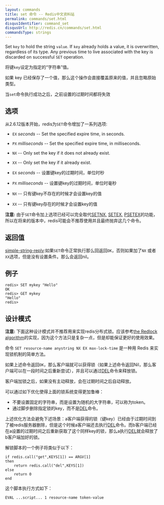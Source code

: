 ```yaml
---
layout: commands
title: set 命令 -- Redis中文资料站
permalink: commands/set.html
disqusIdentifier: command_set
disqusUrl: http://redis.cn/commands/set.html
commandsType: strings
---
```


Set `key` to hold the string `value`.
If `key` already holds a value, it is overwritten, regardless of its type.
Any previous time to live associated with the key is discarded on successful `SET` operation.

将键`key`设定为指定的“字符串”值。

如果	key	已经保存了一个值，那么这个操作会直接覆盖原来的值，并且忽略原始类型。

当`set`命令执行成功之后，之前设置的过期时间都将失效

## 选项

从2.6.12版本开始，redis为`SET`命令增加了一系列选项:

* `EX` *seconds* -- Set the specified expire time, in seconds.
* `PX` *milliseconds* -- Set the specified expire time, in milliseconds.
* `NX` -- Only set the key if it does not already exist.
* `XX` -- Only set the key if it already exist.

* `EX` *seconds* -- 设置键key的过期时间，单位时秒
* `PX` *milliseconds* -- 设置键key的过期时间，单位时毫秒
* `NX` -- 只有键key不存在的时候才会设置key的值
* `XX` -- 只有键key存在的时候才会设置key的值

**注意:** 由于`SET`命令加上选项已经可以完全取代[SETNX](/commands/setnx.html), [SETEX](/commands/setex.html), [PSETEX](/commands/psetex.html)的功能，所以在将来的版本中，redis可能会不推荐使用并且最终抛弃这几个命令。

## 返回值

[simple-string-reply](/topics/protocol.html#simple-string-reply):如果`SET`命令正常执行那么回返回`OK`，否则如果加了`NX` 或者 `XX`选项，但是没有设置条件。那么会返回nil。

## 例子

	redis> SET mykey "Hello"
	OK
	redis> GET mykey
	"Hello"
	redis> 

## 设计模式

**注意:** 下面这种设计模式并不推荐用来实现redis分布式锁。应该参考[the Redlock algorithm](http://redis.io/topics/distlock)的实现，因为这个方法只是复杂一点，但是却能保证更好的使用效果。

命令 `SET resource-name anystring NX EX max-lock-time` 是一种用 Redis 来实现锁机制的简单方法。

如果上述命令返回`OK`，那么客户端就可以获得锁（如果上述命令返回Nil，那么客户端可以在一段时间之后重新尝试），并且可以通过[DEL](/commands/del.html)命令来释放锁。

客户端加锁之后，如果没有主动释放，会在过期时间之后自动释放。

可以通过如下优化使得上面的锁系统变得更加鲁棒：

* 不要设置固定的字符串，而是设置为随机的大字符串，可以称为token。
* 通过脚步删除指定锁的key，而不是[DEL](/commands/del.html)命令。

上述优化方法会避免下述场景：a客户端获得的锁（键key）已经由于过期时间到了被redis服务器删除，但是这个时候a客户端还去执行[DEL](/commands/del.html)命令。而b客户端已经在a设置的过期时间之后重新获取了这个同样key的锁，那么a执行[DEL](/commands/del.html)就会释放了b客户端加好的锁。

解锁脚本的一个例子将类似于以下：

    if redis.call("get",KEYS[1]) == ARGV[1]
    then
        return redis.call("del",KEYS[1])
    else
        return 0
    end

这个脚本执行方式如下：

 	EVAL ...script... 1 resource-name token-value
